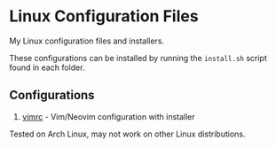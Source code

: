 # Linux Configuration Files

My Linux configuration files and installers. 

These configurations can be installed by running the `install.sh` script found in each folder.

## Configurations
1. [vimrc](./vimrc) - Vim/Neovim configuration with installer

Tested on Arch Linux, may not work on other Linux distributions.
